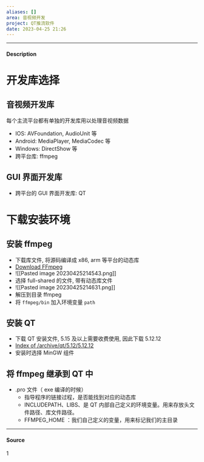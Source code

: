 ```yaml
---
aliases: []
area: 音视频开发
project: QT推流软件
date: 2023-04-25 21:26
---
```

---
#### Description
# 开发库选择
## 音视频开发库
每个主流平台都有单独的开发库用以处理音视频数据
- IOS: AVFoundation, AudioUnit 等
- Android: MediaPlayer, MediaCodec 等
- Windows: DirectShow 等
-  跨平台库: ffmpeg
## GUI 界面开发库
- 跨平台的 GUI 界面开发库: QT

# 下载安装环境
## 安装 ffmpeg
- 下载库文件, 将源码编译成 x86, arm 等平台的动态库
- [Download FFmpeg](https://ffmpeg.org/download.html)
- ![[Pasted image 20230425214543.png]]
- 选择 full-shared 的文件, 带有动态库文件
- ![[Pasted image 20230425214631.png]]
- 解压到目录 ffmpeg
- 将 `ffmpeg/bin` 加入环境变量 `path`
## 安装 QT
- 下载 QT 安装文件, 5.15 及以上需要收费使用, 因此下载 5.12.12
- [Index of /archive/qt/5.12/5.12.12](https://download.qt.io/archive/qt/5.12/5.12.12/)
- 安装时选择 MinGW 组件
## 将 ffmpeg 继承到 QT 中
- .pro 文件（ exe 编译的时候）
    - 指导程序的链接过程，是否能找到对应的动态库
    - INCLUDEPATH、LIBS、是 QT 内部自己定义的环境变量。用来存放头文件路径、库文件路径。
    - FFMPEG_HOME ：我们自己定义的变量，用来标记我们的主目录
---
#### Source
1